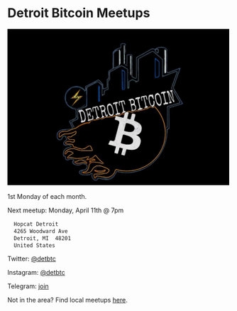 # Detroit Bitcoin Meetups

<img src="images/photo_2021-10-11_10-59-55.jpg" width="500" />

1st Monday of each month.

Next meetup: Monday, April 11th @ 7pm

```
  Hopcat Detroit
  4265 Woodward Ave
  Detroit, MI  48201
  United States
```

Twitter: [@detbtc](https://twitter.com/detbtc)

Instagram: [@detbtc](https://www.instagram.com/detbtc/)

Telegram: [join](https://t.me/joinchat/yGQE6x2CRalmMTIx)


Not in the area? Find local meetups [here](https://bitcoin-only.com/meetups).

